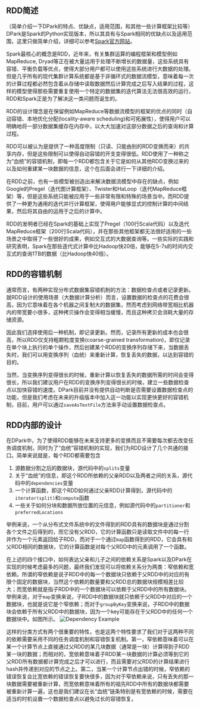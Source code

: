 ## RDD简述
（简单介绍一下DPark的特点、优缺点，适用范围，和其他一些计算框架比较等）
DPark是Spark的Python实现版本，所以其具有与Spark相同的优缺点以及适用范围，这里只做简单介绍，详细可以参考[Spark官方网站](http://www.spark-project.org/)。

Spark最核心的概念是RDD，近年来，有关集群运算的编程框架和模型例如MapReduce, Dryad等正在被大量运用于处理不断增长的数据量，这些系统具有容错、平衡负载等优点，使得大部分用户都可以使用这些系统进行大数据的处理。但是几乎所有的现代集群计算系统都是基于非循环式的数据流模型，意味着每一次的计算过程都必然包含着从存储中读取数据然后计算完成之后写入结果的过程，这样的模型使得那些需要重复使用一个特定的数据集的迭代算法无法很高效的运行，RDD和Spark正是为了解决这一类问题而诞生的。

RDD的设计理念是在保留例如MapReduce等数据流模型的框架的优点的同时（自动容错、本地优化分配(locality-aware scheduling)和可拓展性），使得用户可以明确地将一部分数据集缓存在内存中，以大大加速对这部分数据之后的查询和计算过程。

RDD可以被认为是提供了一种高度限制（只读、只能由别的RDD变换而来）的共享内存，但是这些限制可以使得自动容错的开支变得很低。RDD使用了一种称之为“血统”的容错机制，即每一个RDD都包含关于它是如何从其他RDD变换过来的以及如何重建某一块数据的信息，这个在后面会进行一下详细的介绍。

在RDD之前，也有一些模型被创造出来解决数据流模型中存在的缺点，例如Google的Pregel（迭代图计算框架）、Twister和HaLoop（迭代MapReduce框架）等，但是这些系统只能被应用于一些非常有限和特殊的场景当中。而RDD提供了一种更为通用的迭代并行计算框架，使得用户能够显式的控制计算的中间结果，然后将其自由的运用于之后的计算中。

RDD的发明者已经在Spark的基础上实现了Pregel（100行Scala代码）以及迭代MapReduce框架（200行Scala代码），并在那些其他框架都无法很好适用的一些场景之中取得了一些很好的成果，例如交互式的大数据查询等。一些实际的实践和研究表明，Spark在那些迭代式计算中比Hadoop快20倍，能够在5-7s的时间内交互式的查询1TB的数据（比Hadoop快40倍）。

## RDD的容错机制

通常而言，有两种实现分布式数据集容错机制的方法：数据检查点或者记录更新。就RDD设计的使用场景（大数据计算分析）而言，设置数据的检查点的花费会很高，因为它意味着在各个机器之间复制大的数据集，然而考虑到网络带宽相比机器内的带宽要小很多，这种拷贝操作会变得相当缓慢，而且这种拷贝会消耗大量的存储资源。

因此我们选择使用后一种机制，即记录更新。然而，记录所有更新的成本也会很高，所以RDD仅支持粗颗粒度变换(coarse-grained transformation)，即仅记录在单个块上执行的单个操作，然后创建某个RDD的变换序列存储下来，当数据丢失时，我们可以用变换序列（血统）来重新计算，恢复丢失的数据，以达到容错的目的。

当然，当变换序列变得很长的时候，重新计算以恢复丢失的数据所需的时间会变得很长，所以我们建议用户在RDD的变换序列变得很长的时候，建立一些数据检查点以加快容错的速度。DPark目前并没有提供自动判断是否需要设置数据检查点的功能，但是我们考虑在未来的升级版本中加入这一功能以实现更快更好的容错机制，目前，用户可以通过`saveAsTextFile`方法来手动设置数据检查点。

## RDD内部的设计

在DPark中，为了使得RDD能够在未来支持更多的变换而且不需要每次都去改变任务调度机制，同时为了“血统”容错机制的实现，我们为RDD设计了几个共通的接口。简单来说就是，每个RDD都需要包含

1. 源数据分割之后的数据块，源代码中的`splits`变量
1. 关于“血统”的信息，即这个RDD所依赖的父亲RDD以及两者之间的关系，源代码中的`dependencies`变量
1. 一个计算函数，即这个RDD如何通过父亲RDD计算得到，源代码中的`iterator(split)`和`compute`函数
1. 一些关于如何分块和数据所放位置的元信息，例如源代码中的`partitioner`和`preferredLocations`

举例来说，一个从分布式文件系统中的文件得到的RDD具有的数据块是通过分割各个文件之后得到的，而它没有父RDD，它的计算函数只是读取文件中的每一行并作为一个元素返回给子RDD，而对于一个通过`map`函数得到的RDD，它会具有和父RDD相同的数据块，它的计算函数是对每个父RDD中的元素调用了一个函数。

在上述的四个接口中，如何表达父亲和儿子之间的依赖关系是Spark以及DPark在实现的时候考虑最多的问题，最终我们发现可以将依赖关系分为两类：窄依赖和宽依赖。所谓的窄依赖是说子RDD中的每一个数据块只依赖于父RDD中的对应的有限个固定的数据块，当然这个依赖的数量要和父RDD总的数据块规模相差比较大；而宽依赖就是指子RDD中的一个数据块可以依赖于父RDD中的所有数据块。举例来说，对于`map`变换来说，子RDD中的数据块就只依赖于父RDD中对应的一个数据块，也就是说它是个窄依赖；而对于`groupByKey`变换来说，子RDD中的数据块会依赖于所有父RDD中的数据块，因为一个key可能存在于父RDD中的任何一个数据块中。如图所示。
![Dependency Example](http://106.187.44.9/dependencies.png)

这样的分类方式有两个很重要的特性，也是这两个特性要求了我们对于这两种不同的依赖需要采用不同的任务调度机制和容错恢复机制。第一，窄依赖意味着可以在某一个计算节点上直接通过父RDD的某几块数据（通常是一块）计算得到子RDD某一块的数据；而相对的，宽依赖意味着子RDD某一块数据的计算必须等到它的父RDD所有数据都计算完成之后才可以进行，而且需要对父RDD的计算结果进行hash并传递到对应的节点之上。第二，当某一个计算节点出错的时候，窄依赖的错误恢复会比宽依赖的错误恢复要快很多，因为对于窄依赖来说，只有丢失的那一块数据需要被重新计算，而宽依赖意味着所有的祖先RDD中所有的数据块都需要被重新计算一遍，这也是我们建议在长“血统”链条特别是有宽依赖的时候，需要在适当的时机设置一个数据检查点以避免过长的容错恢复。



